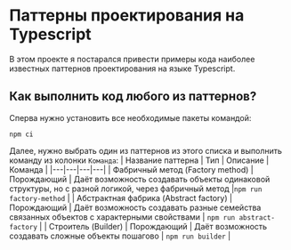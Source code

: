 # Паттерны проектирования на Typescript
В этом проекте я постарался привести примеры кода наиболее известных паттернов проектирования на языке Typescript.

## Как выполнить код любого из паттернов?
Сперва нужно установить все необходимые пакеты командой:
```
npm ci
```

Далее, нужно выбрать один из паттернов из этого списка и выполнить команду из колонки `Команда`:
| Название паттерна | Тип | Описание | Команда |
|---|---|---|---|
| Фабричный метод (Factory method) | Порождающий | Даёт возможность создавать объекты одинаковой структуры, но с разной логикой, через фабричный метод |`npm run factory-method` |
| Абстрактная фабрика (Abstract factory) | Порождающий | Даёт возможность создавать разные семейства связанных объектов с характерными свойствами | `npm run abstract-factory` |
| Строитель (Builder) | Порождающий | Даёт возможность создавать сложные объекты пошагово | `npm run builder` |